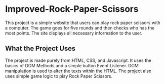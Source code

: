 # Improved-Rock-Paper-Scissors
This project is a simple website that users can play rock paper scissors with a computer. The game goes for five rounds and then checks who has the most points. The site displays all necessary information to the user.

## What the Project Uses
The project is made purely from HTML, CSS, and Javascript. It uses the basics of DOM Methods and a simple button Event Listener. DOM manipulation is used to alter the texts within the HTML. The project also uses simple game logic to play Rock Paper Scissors. 